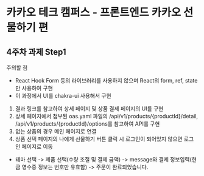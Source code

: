 # 카카오 테크 캠퍼스 - 프론트엔드 카카오 선물하기 편

## 4주차 과제 Step1
주의할 점
- React Hook Form 등의 라이브러리를 사용하지 않으며 React의 form, ref, state만 사용하여 구현
- 이 과정에서 UI를 chakra-ui 사용해서 구현

1. 결과 링크를 참고하여 상세 페이지 및 상품 결제 페이지의 UI를 구현
2. 상세 페이지에서 첨부된 oas.yaml 파일의 /api/v1/products/{productId}/detail, /api/v1/products/{productId}/options를 참고하여 API를 구현
3. 없는 상품의 경우 메인 페이지로 연결
4. 상품 선택 페이지의 나에게 선물하기 버튼 클릭 시 로그인이 되어있지 않으면 로그인 페이지로 이동
- 테마 선택 -> 제품 선택(수량 조절 및 결제 금액) -> message와 결제 정보입력(현금 영수증 정보는 번호만 유효함) -> 주문이 완료되었습니다.